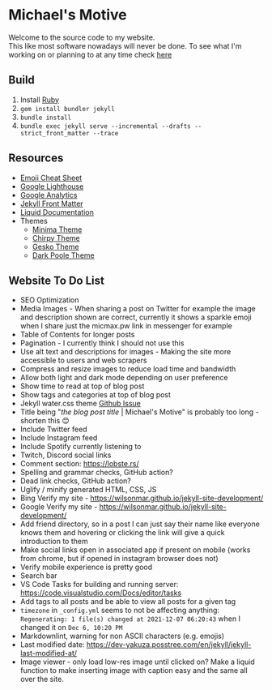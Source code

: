 # Michael's Motive

Welcome to the source code to my website.  
This like most software nowadays will never be done.
To see what I'm working on or planning to at any time check [here](https://github.com/mic-max/micmax.pw/projects/1)

## Build

1. Install [Ruby](https://rubyinstaller.org/downloads/)
1. `gem install bundler jekyll`
1. `bundle install`
1. `bundle exec jekyll serve --incremental --drafts --strict_front_matter --trace`

## Resources

- [Emoji Cheat Sheet](https://www.webfx.com/tools/emoji-cheat-sheet/)
- [Google Lighthouse](https://developers.google.com/web/tools/lighthouse)
- [Google Analytics](https://analytics.google.com/analytics/web/#/report/defaultid/a55845382w176857085p175657346/)
- [Jekyll Front Matter](https://jekyllrb.com/docs/configuration/front-matter-defaults/)
- [Liquid Documentation](https://shopify.github.io/liquid/)
- Themes
  - [Minima Theme](https://github.com/jekyll/minima)
  - [Chirpy Theme](https://jekyll-themes.com/chirpy/)
  - [Gesko Theme](https://jekyll-themes.com/gesko/)
  - [Dark Poole Theme](https://jekyll-themes.com/dark-poole/)

## Website To Do List

- SEO Optimization
- Media Images - When sharing a post on Twitter for example the image and description shown are correct, currently it shows a sparkle emoji when I share just the micmax.pw link in messenger for example
- Table of Contents for longer posts
- Pagination - I currently think I should not use this
- Use alt text and descriptions for images - Making the site more accessible to users and web scrapers
- Compress and resize images to reduce load time and bandwidth
- Allow both light and dark mode depending on user preference
- Show time to read at top of blog post
- Show tags and categories at top of blog post
- Jekyll water.css theme [Github Issue](https://github.com/kognise/water.css/issues/18)
- Title being "*the blog post title* | Michael's Motive" is probably too long - shorten this 😊
- Include Twitter feed
- Include Instagram feed
- Include Spotify currently listening to
- Twitch, Discord social links
- Comment section: https://lobste.rs/
- Spelling and grammar checks, GitHub action?
- Dead link checks, GitHub action?
- Uglify / minify generated HTML, CSS, JS
- Bing Verify my site - <https://wilsonmar.github.io/jekyll-site-development/>
- Google Verify my site - <https://wilsonmar.github.io/jekyll-site-development/>
- Add friend directory, so in a post I can just say their name like everyone knows them and hovering or clicking the link will give a quick introduction to them
- Make social links open in associated app if present on mobile (works from chrome, but if opened in instagram browser does not)
- Verify mobile experience is pretty good
- Search bar
- VS Code Tasks for building and running server: <https://code.visualstudio.com/Docs/editor/tasks>
- Add tags to all posts and be able to view all posts for a given tag
- `timezone` in `_config.yml` seems to not be affecting anything: `Regenerating: 1 file(s) changed at 2021-12-07 06:20:43` when I changed it on `Dec 6, 10:20 PM`
- Markdownlint, warning for non ASCII characters (e.g. emojis)
- Last modified date: <https://dev-yakuza.posstree.com/en/jekyll/jekyll-last-modified-at/>
- Image viewer - only load low-res image until clicked on? Make a liquid function to make inserting image with caption easy and the same all over the site.
